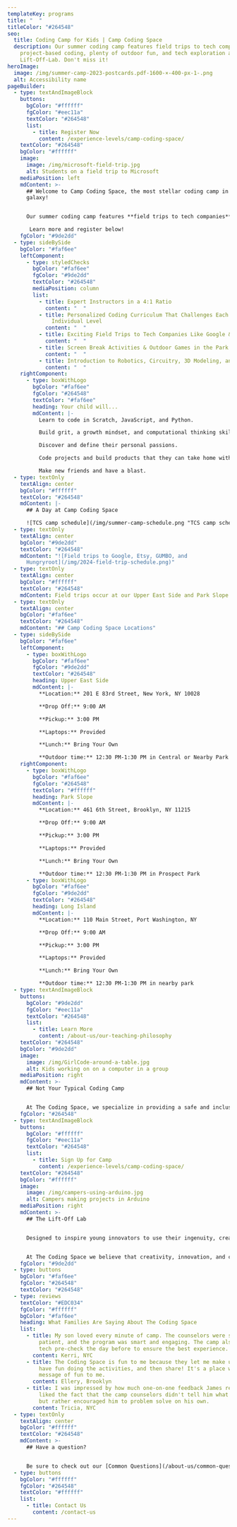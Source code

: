 ```yaml
---
templateKey: programs
title: "  "
titleColor: "#264548"
seo:
  title: Coding Camp for Kids | Camp Coding Space
  description: Our summer coding camp features field trips to tech companies,
    project-based coding, plenty of outdoor fun, and tech exploration at The
    Lift-Off-Lab. Don't miss it!
heroImage:
  image: /img/summer-camp-2023-postcards.pdf-1600-×-400-px-1-.png
  alt: Accessibility name
pageBuilder:
  - type: textAndImageBlock
    buttons:
      bgColor: "#ffffff"
      fgColor: "#eec11a"
      textColor: "#264548"
      list:
        - title: Register Now
          content: /experience-levels/camp-coding-space/
    textColor: "#264548"
    bgColor: "#ffffff"
    image:
      image: /img/microsoft-field-trip.jpg
      alt: Students on a field trip to Microsoft
    mediaPosition: left
    mdContent: >-
      ## Welcome to Camp Coding Space, the most stellar coding camp in the
      galaxy!


      Our summer coding camp features **field trips to tech companies**, so that our young STEM lovers can see where the magic happens, **project-based coding** to launch their coding skills into orbit, and plenty of **outdoor fun** to get their minds and bodies moving. In the afternoons, they'll experience **The Lift-Off Lab** where they'll be inspired to use their ingenuity, creativity, and leadership skills to build, create, and invent.

       Learn more and register below!
    fgColor: "#9de2dd"
  - type: sideBySide
    bgColor: "#faf6ee"
    leftComponent:
      - type: styledChecks
        bgColor: "#faf6ee"
        fgColor: "#9de2dd"
        textColor: "#264548"
        mediaPosition: column
        list:
          - title: Expert Instructors in a 4:1 Ratio
            content: "  "
          - title: Personalized Coding Curriculum That Challenges Each Camper at Their
              Individual Level
            content: "  "
          - title: Exciting Field Trips to Tech Companies Like Google & Etsy
            content: "  "
          - title: Screen Break Activities & Outdoor Games in the Park
            content: "  "
          - title: Introduction to Robotics, Circuitry, 3D Modeling, and More
            content: "  "
    rightComponent:
      - type: boxWithLogo
        bgColor: "#faf6ee"
        fgColor: "#264548"
        textColor: "#faf6ee"
        heading: Your child will...
        mdContent: |-
          Learn to code in Scratch, JavaScript, and Python.

          Build grit, a growth mindset, and computational thinking skills.

          Discover and define their personal passions.

          C﻿ode projects and build products that they can take home with them.

          Make new friends and have a blast.
  - type: textOnly
    textAlign: center
    bgColor: "#ffffff"
    textColor: "#264548"
    mdContent: |-
      ## A Day at Camp Coding Space

      ![TCS camp schedule](/img/summer-camp-schedule.png "TCS camp schedule")
  - type: textOnly
    textAlign: center
    bgColor: "#9de2dd"
    textColor: "#264548"
    mdContent: "![Field trips to Google, Etsy, GUMBO, and
      Hungryroot](/img/2024-field-trip-schedule.png)"
  - type: textOnly
    textAlign: center
    bgColor: "#ffffff"
    textColor: "#264548"
    mdContent: Field trips occur at our Upper East Side and Park Slope locations only.
  - type: textOnly
    textAlign: center
    bgColor: "#faf6ee"
    textColor: "#264548"
    mdContent: "## Camp Coding Space Locations"
  - type: sideBySide
    bgColor: "#faf6ee"
    leftComponent:
      - type: boxWithLogo
        bgColor: "#faf6ee"
        fgColor: "#9de2dd"
        textColor: "#264548"
        heading: Upper East Side
        mdContent: |-
          **Location:** 201 E 83rd Street, New York, NY 10028

          **Drop Off:** 9:00 AM

          **Pickup:** 3:00 PM

          **Laptops:** Provided

          **Lunch:** Bring Your Own

          **Outdoor time:** 12:30 PM-1:30 PM in Central or Nearby Park
    rightComponent:
      - type: boxWithLogo
        bgColor: "#faf6ee"
        fgColor: "#264548"
        textColor: "#ffffff"
        heading: Park Slope
        mdContent: |-
          **Location:** 461 6th Street, Brooklyn, NY 11215

          **Drop Off:** 9:00 AM

          **Pickup:** 3:00 PM

          **Laptops:** Provided

          **Lunch:** Bring Your Own

          **Outdoor time:** 12:30 PM-1:30 PM in Prospect Park
      - type: boxWithLogo
        bgColor: "#faf6ee"
        fgColor: "#9de2dd"
        textColor: "#264548"
        heading: Long Island
        mdContent: |-
          **Location:** 110 Main Street, Port Washington, NY

          **Drop Off:** 9:00 AM

          **Pickup:** 3:00 PM

          **Laptops:** Provided

          **Lunch:** Bring Your Own

          **Outdoor time:** 12:30 PM-1:30 PM in nearby park
  - type: textAndImageBlock
    buttons:
      bgColor: "#9de2dd"
      fgColor: "#eec11a"
      textColor: "#264548"
      list:
        - title: Learn More
          content: /about-us/our-teaching-philosophy
    textColor: "#264548"
    bgColor: "#9de2dd"
    image:
      image: /img/GirlCode-around-a-table.jpg
      alt: Kids working on on a computer in a group
    mediaPosition: right
    mdContent: >-
      ## Not Your Typical Coding Camp


      At The Coding Space, we specialize in providing a safe and inclusive learning environment for kids to have fun, be challenged, and discover their passions. Our teachers never lecture; instead, they ask targeted questions using the Socratic Method to get students thinking and problem solving on their own. By focusing on the development of computational thinking skills, intellectual confidence, self-expression, and independence, our students learn to code while growing as thinkers, learners, and leaders.
    fgColor: "#264548"
  - type: textAndImageBlock
    buttons:
      bgColor: "#ffffff"
      fgColor: "#eec11a"
      textColor: "#264548"
      list:
        - title: Sign Up for Camp
          content: /experience-levels/camp-coding-space/
    textColor: "#264548"
    bgColor: "#ffffff"
    image:
      image: /img/campers-using-arduino.jpg
      alt: Campers making projects in Arduino
    mediaPosition: right
    mdContent: >-
      ## T﻿he Lift-Off Lab


      Designed to inspire young innovators to use their ingenuity, creativity, and leadership skills to build, create, and invent, The Lift-Off Lab gives campers the opportunity to explore robotics, circuitry, animation, 3D modeling, and more on camp afternoons. Our experienced instructors will guide campers through the engineering design process, providing support and guidance every step of the way, as well as engage them in important real-world discussions like how their invention could be used for good or how AI and machine learning could influence what they create.


      At The Coding Space we believe that creativity, innovation, and collaboration are essential skills for the future. That's why we're dedicated to providing a space where young people can develop these skills and explore their interests in fun and engaging ways all summer long.
    fgColor: "#9de2dd"
  - type: buttons
    bgColor: "#faf6ee"
    fgColor: "#264548"
    textColor: "#264548"
  - type: reviews
    textColor: "#EDC034"
    fgColor: "#ffffff"
    bgColor: "#faf6ee"
    heading: What Families Are Saying About The Coding Space
    list:
      - title: My son loved every minute of camp. The counselors were super fun,
          patient, and the program was smart and engaging. The camp also does a
          tech pre-check the day before to ensure the best experience.
        content: Kerri, NYC
      - title: The Coding Space is fun to me because they let me make up my own ideas,
          have fun doing the activities, and then share! It's a place with a
          message of fun to me.
        content: Ellery, Brooklyn
      - title: I was impressed by how much one-on-one feedback James received. I really
          liked the fact that the camp counselors didn't tell him what to do,
          but rather encouraged him to problem solve on his own.
        content: Tricia, NYC
  - type: textOnly
    textAlign: center
    bgColor: "#ffffff"
    textColor: "#264548"
    mdContent: >-
      ## Have a question?


      Be sure to check out our [Common Questions](/about-us/common-questions/). If you still don’t see what you need, reach out to us.
  - type: buttons
    bgColor: "#ffffff"
    fgColor: "#264548"
    textColor: "#ffffff"
    list:
      - title: Contact Us
        content: /contact-us
---
```

